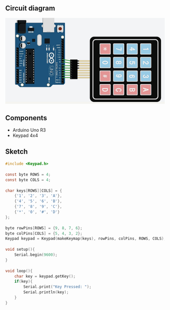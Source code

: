 ## Circuit diagram
![keypad](img/keypad.png)

## Components
- Arduino Uno R3
- Keypad 4x4

## Sketch
```c
#include <Keypad.h>

const byte ROWS = 4;
const byte COLS = 4;

char keys[ROWS][COLS] = {
    {'1', '2', '3', 'A'},
    {'4', '5', '6', 'B'},
    {'7', '8', '9', 'C'},
    {'*', '0', '#', 'D'}
};

byte rowPins[ROWS] = {9, 8, 7, 6};
byte colPins[COLS] = {5, 4, 3, 2};
Keypad keypad = Keypad(makeKeymap(keys), rowPins, colPins, ROWS, COLS);

void setup(){
	Serial.begin(9600); 
}

void loop(){
 	char key = keypad.getKey();
	if(key){
		Serial.print("Key Pressed: ");
      	Serial.println(key);
  	}
}
```
